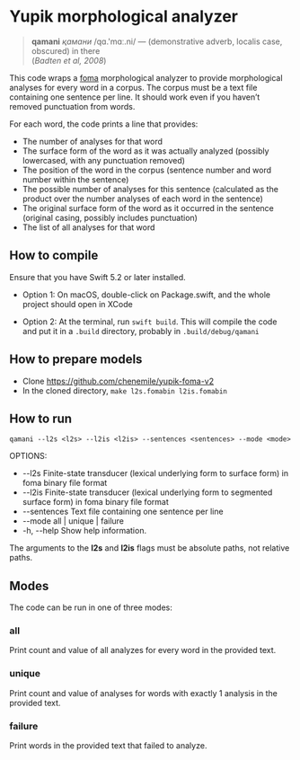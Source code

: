 # Yupik morphological analyzer

> **qamani** *қамани* /qɑ.'mɑː.ni/ — (demonstrative adverb, localis case, obscured) in there <br> (*Badten et al, 2008*)

This code wraps a [foma](https://fomafst.github.io/) morphological analyzer to provide morphological analyses for every word in a corpus. 
The corpus must be a text file containing one sentence per line. It should work even if you haven’t removed punctuation from words.

For each word, the code prints a line that provides:
- The number of analyses for that word
- The surface form of the word as it was actually analyzed (possibly lowercased, with any punctuation removed)
- The position of the word in the corpus (sentence number and word number within the sentence)
- The possible number of analyses for this sentence (calculated as the product over the number analyses of each word in the sentence)
- The original surface form of the word as it occurred in the sentence (original casing, possibly includes punctuation)
- The list of all analyses for that word

## How to compile

Ensure that you have Swift 5.2 or later installed.

- Option 1: On macOS, double-click on Package.swift, and the whole project should open in XCode

- Option 2: At the terminal, run `swift build`. This will compile the code and put it in a `.build` directory, probably in `.build/debug/qamani`


## How to prepare models

* Clone https://github.com/chenemile/yupik-foma-v2
* In the cloned directory, `make l2s.fomabin l2is.fomabin`

## How to run

`qamani --l2s <l2s> --l2is <l2is> --sentences <sentences> --mode <mode>`

OPTIONS:
* --l2s <l2s>             Finite-state transducer (lexical underlying form to surface form) in foma binary file format 
* --l2is <l2is>           Finite-state transducer (lexical underlying form to segmented surface form) in foma binary file format 
* --sentences <sentences> Text file containing one sentence per line 
* --mode <mode>           all | unique | failure 
* -h, --help              Show help information.

The arguments to the **l2s** and **l2is** flags must be absolute paths, not relative paths.

## Modes

The code can be run in one of three modes:

### all
Print count and value of all analyzes for every word in the provided text.

### unique
Print count and value of analyses for words with exactly 1 analysis in the provided text.

### failure
Print words in the provided text that failed to analyze.

